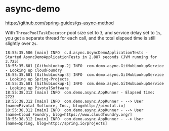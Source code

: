 # async-demo

https://github.com/spring-guides/gs-async-method


With `ThreadPoolTaskExecutor` pool size set to `3`, and service delay set to `1s`,
you get a separate thread for each call, and the total elapsed time is still slightly over `2s`.



```
18:55:35.586 [main] INFO  c.d.async.AsyncDemoApplicationTests - Started AsyncDemoApplicationTests in 2.887 seconds (JVM running for 3.725)
18:55:35.601 [GithubLookup-2] INFO  com.demo.async.GitHubLookupService - Looking up CloudFoundry
18:55:35.601 [GithubLookup-3] INFO  com.demo.async.GitHubLookupService - Looking up Spring-Projects
18:55:35.601 [GithubLookup-1] INFO  com.demo.async.GitHubLookupService - Looking up PivotalSoftware
18:55:38.312 [main] INFO  com.demo.async.AppRunner - Elapsed time: 2723
18:55:38.312 [main] INFO  com.demo.async.AppRunner - --> User [name=Pivotal Software, Inc., blog=http://pivotal.io]
18:55:38.312 [main] INFO  com.demo.async.AppRunner - --> User [name=Cloud Foundry, blog=https://www.cloudfoundry.org/]
18:55:38.312 [main] INFO  com.demo.async.AppRunner - --> User [name=Spring, blog=http://spring.io/projects]
```